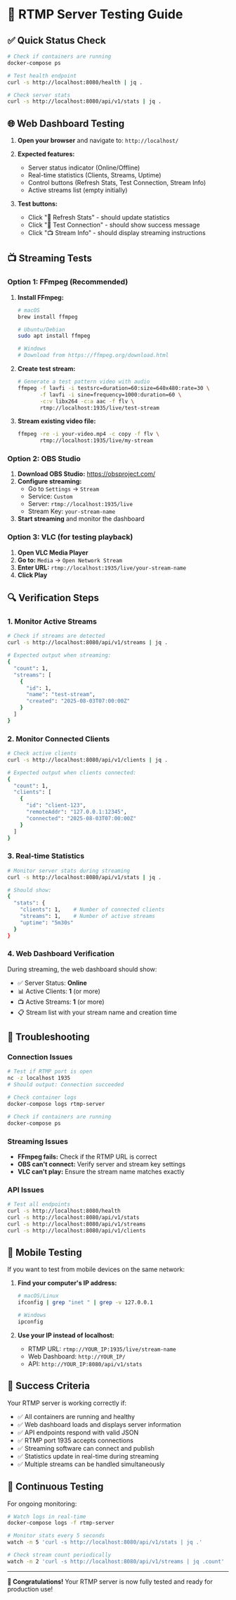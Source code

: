 # 🧪 RTMP Server Testing Guide

## ✅ **Quick Status Check**

```bash
# Check if containers are running
docker-compose ps

# Test health endpoint
curl -s http://localhost:8080/health | jq .

# Check server stats
curl -s http://localhost:8080/api/v1/stats | jq .
```

## 🌐 **Web Dashboard Testing**

1. **Open your browser** and navigate to: `http://localhost/`
2. **Expected features:**
   - Server status indicator (Online/Offline)
   - Real-time statistics (Clients, Streams, Uptime)
   - Control buttons (Refresh Stats, Test Connection, Stream Info)
   - Active streams list (empty initially)

3. **Test buttons:**
   - Click "🔄 Refresh Stats" - should update statistics
   - Click "🔗 Test Connection" - should show success message
   - Click "📺 Stream Info" - should display streaming instructions

## 📺 **Streaming Tests**

### **Option 1: FFmpeg (Recommended)**

1. **Install FFmpeg:**
   ```bash
   # macOS
   brew install ffmpeg
   
   # Ubuntu/Debian
   sudo apt install ffmpeg
   
   # Windows
   # Download from https://ffmpeg.org/download.html
   ```

2. **Create test stream:**
   ```bash
   # Generate a test pattern video with audio
   ffmpeg -f lavfi -i testsrc=duration=60:size=640x480:rate=30 \
          -f lavfi -i sine=frequency=1000:duration=60 \
          -c:v libx264 -c:a aac -f flv \
          rtmp://localhost:1935/live/test-stream
   ```

3. **Stream existing video file:**
   ```bash
   ffmpeg -re -i your-video.mp4 -c copy -f flv \
          rtmp://localhost:1935/live/my-stream
   ```

### **Option 2: OBS Studio**

1. **Download OBS Studio:** https://obsproject.com/
2. **Configure streaming:**
   - Go to `Settings` → `Stream`
   - Service: `Custom`
   - Server: `rtmp://localhost:1935/live`
   - Stream Key: `your-stream-name`
3. **Start streaming** and monitor the dashboard

### **Option 3: VLC (for testing playback)**

1. **Open VLC Media Player**
2. **Go to:** `Media` → `Open Network Stream`
3. **Enter URL:** `rtmp://localhost:1935/live/your-stream-name`
4. **Click Play**

## 🔍 **Verification Steps**

### **1. Monitor Active Streams**
```bash
# Check if streams are detected
curl -s http://localhost:8080/api/v1/streams | jq .

# Expected output when streaming:
{
  "count": 1,
  "streams": [
    {
      "id": 1,
      "name": "test-stream",
      "created": "2025-08-03T07:00:00Z"
    }
  ]
}
```

### **2. Monitor Connected Clients**
```bash
# Check active clients
curl -s http://localhost:8080/api/v1/clients | jq .

# Expected output when clients connected:
{
  "count": 1,
  "clients": [
    {
      "id": "client-123",
      "remoteAddr": "127.0.0.1:12345",
      "connected": "2025-08-03T07:00:00Z"
    }
  ]
}
```

### **3. Real-time Statistics**
```bash
# Monitor server stats during streaming
curl -s http://localhost:8080/api/v1/stats | jq .

# Should show:
{
  "stats": {
    "clients": 1,    # Number of connected clients
    "streams": 1,    # Number of active streams
    "uptime": "5m30s"
  }
}
```

### **4. Web Dashboard Verification**

During streaming, the web dashboard should show:
- ✅ Server Status: **Online**
- 📊 Active Clients: **1** (or more)
- 📺 Active Streams: **1** (or more)
- 📋 Stream list with your stream name and creation time

## 🚨 **Troubleshooting**

### **Connection Issues**
```bash
# Test if RTMP port is open
nc -z localhost 1935
# Should output: Connection succeeded

# Check container logs
docker-compose logs rtmp-server

# Check if containers are running
docker-compose ps
```

### **Streaming Issues**
- **FFmpeg fails:** Check if the RTMP URL is correct
- **OBS can't connect:** Verify server and stream key settings
- **VLC can't play:** Ensure the stream name matches exactly

### **API Issues**
```bash
# Test all endpoints
curl -s http://localhost:8080/health
curl -s http://localhost:8080/api/v1/stats
curl -s http://localhost:8080/api/v1/streams
curl -s http://localhost:8080/api/v1/clients
```

## 📱 **Mobile Testing**

If you want to test from mobile devices on the same network:

1. **Find your computer's IP address:**
   ```bash
   # macOS/Linux
   ifconfig | grep "inet " | grep -v 127.0.0.1
   
   # Windows
   ipconfig
   ```

2. **Use your IP instead of localhost:**
   - RTMP URL: `rtmp://YOUR_IP:1935/live/stream-name`
   - Web Dashboard: `http://YOUR_IP/`
   - API: `http://YOUR_IP:8080/api/v1/stats`

## 🎯 **Success Criteria**

Your RTMP server is working correctly if:

- ✅ All containers are running and healthy
- ✅ Web dashboard loads and displays server information
- ✅ API endpoints respond with valid JSON
- ✅ RTMP port 1935 accepts connections
- ✅ Streaming software can connect and publish
- ✅ Statistics update in real-time during streaming
- ✅ Multiple streams can be handled simultaneously

## 🔄 **Continuous Testing**

For ongoing monitoring:

```bash
# Watch logs in real-time
docker-compose logs -f rtmp-server

# Monitor stats every 5 seconds
watch -n 5 'curl -s http://localhost:8080/api/v1/stats | jq .'

# Check stream count periodically
watch -n 2 'curl -s http://localhost:8080/api/v1/streams | jq .count'
```

---

**🎉 Congratulations!** Your RTMP server is now fully tested and ready for production use!